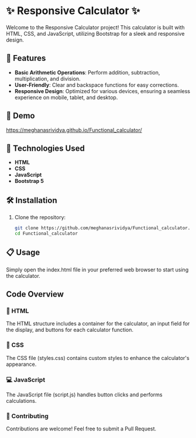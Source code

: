 # ✨ Responsive Calculator ✨

Welcome to the Responsive Calculator project! This calculator is built with HTML, CSS, and JavaScript, utilizing Bootstrap for a sleek and responsive design.

## 🌟 Features

- **Basic Arithmetic Operations**: Perform addition, subtraction, multiplication, and division.
- **User-Friendly**: Clear and backspace functions for easy corrections.
- **Responsive Design**: Optimized for various devices, ensuring a seamless experience on mobile, tablet, and desktop.

## 📸 Demo
https://meghanasrividya.github.io/Functional_calculator/

## 🚀 Technologies Used

- **HTML**
- **CSS**
- **JavaScript**
- **Bootstrap 5**

## 🛠 Installation

1. Clone the repository:
   ```bash
   git clone https://github.com/meghanasrividya/Functional_calculator.git
   cd Functional_calculator

## 📋 Usage

Simply open the index.html file in your preferred web browser to start using the calculator.

## Code Overview

### 📝  HTML
The HTML structure includes a container for the calculator, an input field for the display, and buttons for each calculator function.

### 🎨 CSS
The CSS file (styles.css) contains custom styles to enhance the calculator's appearance.

### 💻 JavaScript
The JavaScript file (script.js) handles button clicks and performs calculations.

### 🤝 Contributing
Contributions are welcome! Feel free to submit a Pull Request.
